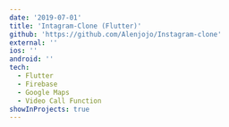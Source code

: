 ```yaml
---
date: '2019-07-01'
title: 'Intagram-Clone (Flutter)'
github: 'https://github.com/Alenjojo/Instagram-clone'
external: ''
ios: ''
android: ''
tech:
  - Flutter
  - Firebase
  - Google Maps
  - Video Call Function
showInProjects: true
---
```

